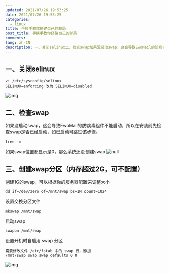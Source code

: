 ```yaml
---
updated: 2021/07/26 19:53:25
date: 2021/07/26 19:53:25
categories: 
  - linux
title: 手摸手教你搭建自己的邮局
post_title: 手摸手教你搭建自己的邮局
comments: 
lang: zh-CN
description: 一、关闭selinux二、检查swap如果没启动swap，这会导致EwoMail的防病毒组件不能启动，所以在安装前先检查swap是否已经启动，如已启动可跳过该步骤。如果swap位置都显示是0，那么系统还没创建swap 三、创建swap分区（内存超过2G，可不配置）创建1G的swap，可以根据你的服务器配置来调整大小
---
```


## 一、关闭selinux

```
vi /etc/sysconfig/selinux
SELINUX=enforcing 改为 SELINUX=disabled
```

![img](https://static.jiabanmoyu.com/notes/m_9ba76510d0d3fd48064dd1d07dab241c_r.png)

## 二、检查swap

如果没启动swap，这会导致EwoMail的防病毒组件不能启动，所以在安装前先检查swap是否已经启动，如已启动可跳过该步骤。

```
free -m
```

如果swap位置都显示是0，那么系统还没创建swap
![null](https://static.jiabanmoyu.com/notes/m_4179b6b847297e1672d5222e4bd87831_r.png)

## 三、创建swap分区（内存超过2G，可不配置）

创建1G的swap，可以根据你的服务器配置来调整大小

```
dd if=/dev/zero of=/mnt/swap bs=1M count=1024
```

设置交换分区文件

```
mkswap /mnt/swap
```

启动swap

```
swapon /mnt/swap
```

设置开机时自启用 swap 分区

```
需要修改文件 /etc/fstab 中的 swap 行，添加
/mnt/swap swap swap defaults 0 0
```

![img](http://img.ewomail.com/uploads/ewomail/images/m_baaf4a449aedf39b1faf3f17031472bb_r.png)

